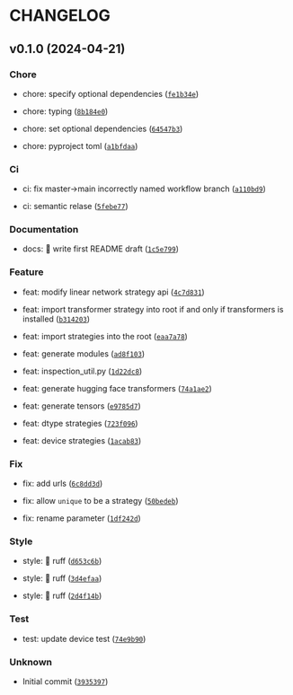 # CHANGELOG



## v0.1.0 (2024-04-21)

### Chore

* chore: specify optional dependencies ([`fe1b34e`](https://github.com/qthequartermasterman/hypothesis-torch/commit/fe1b34ea1dd58c8bd637b678a3901cde811ef0fa))

* chore: typing ([`8b184e0`](https://github.com/qthequartermasterman/hypothesis-torch/commit/8b184e0fa72dda66c75cbfe31929869e3cfebfd6))

* chore: set optional dependencies ([`64547b3`](https://github.com/qthequartermasterman/hypothesis-torch/commit/64547b3cb5a7219aef3871e3d68eabcbcecb4b74))

* chore:  pyproject toml ([`a1bfdaa`](https://github.com/qthequartermasterman/hypothesis-torch/commit/a1bfdaa067915518600cdc5d187c8a2d75c346b5))

### Ci

* ci:  fix master-&gt;main incorrectly named workflow branch ([`a110bd9`](https://github.com/qthequartermasterman/hypothesis-torch/commit/a110bd9f557fef5271f534d909cfa8f384281466))

* ci: semantic relase ([`5febe77`](https://github.com/qthequartermasterman/hypothesis-torch/commit/5febe77ae294bd5cc42d52729fdfebb964fab759))

### Documentation

* docs: :memo: write first README draft ([`1c5e799`](https://github.com/qthequartermasterman/hypothesis-torch/commit/1c5e79981719887191868432d82aa6ea091fe544))

### Feature

* feat: modify linear network strategy api ([`4c7d831`](https://github.com/qthequartermasterman/hypothesis-torch/commit/4c7d831f7b1d61383da5b1254ea44fb897c4732a))

* feat: import transformer strategy into root if and only if transformers is installed ([`b314203`](https://github.com/qthequartermasterman/hypothesis-torch/commit/b3142037e069fad2f4a659296c350558a58e9fd7))

* feat: import strategies into the root ([`eaa7a78`](https://github.com/qthequartermasterman/hypothesis-torch/commit/eaa7a78d5a8fdcccc35f577c33d4b50516d9efcb))

* feat: generate modules ([`ad8f103`](https://github.com/qthequartermasterman/hypothesis-torch/commit/ad8f103e7b4f3b2608f0b12f7068c63f7b1903ef))

* feat: inspection_util.py ([`1d22dc8`](https://github.com/qthequartermasterman/hypothesis-torch/commit/1d22dc8b927dba4ec5b301503f791aef4a64ffe5))

* feat: generate hugging face transformers ([`74a1ae2`](https://github.com/qthequartermasterman/hypothesis-torch/commit/74a1ae2f25afde8a676401dd3e65d3a8f43c6d54))

* feat: generate tensors ([`e9785d7`](https://github.com/qthequartermasterman/hypothesis-torch/commit/e9785d78c4d68e4fd0e80591319a5b3934031b5e))

* feat: dtype strategies ([`723f096`](https://github.com/qthequartermasterman/hypothesis-torch/commit/723f096bc36164f09cc6662fccb56e2bc2ae3f8b))

* feat: device strategies ([`1acab83`](https://github.com/qthequartermasterman/hypothesis-torch/commit/1acab833ea64a71aedf134879ec07a9270a96b88))

### Fix

* fix: add urls ([`6c8dd3d`](https://github.com/qthequartermasterman/hypothesis-torch/commit/6c8dd3d72463e133ec5695e38d0f590e694d9f50))

* fix: allow `unique` to be a strategy ([`50bedeb`](https://github.com/qthequartermasterman/hypothesis-torch/commit/50bedeba2f54b1333fa38ccc06abe5010ab8f6ec))

* fix: rename parameter ([`1df242d`](https://github.com/qthequartermasterman/hypothesis-torch/commit/1df242dcc8f6ac3ea589f74614e942cd7b59bf18))

### Style

* style: :rotating_light: ruff ([`d653c6b`](https://github.com/qthequartermasterman/hypothesis-torch/commit/d653c6b8a2291a150d192f14c2b3f2f385828cc4))

* style: :rotating_light: ruff ([`3d4efaa`](https://github.com/qthequartermasterman/hypothesis-torch/commit/3d4efaa4c44b235e33a8f7942d72f72eb733ff27))

* style:  :rotating_light: ruff ([`2d4f14b`](https://github.com/qthequartermasterman/hypothesis-torch/commit/2d4f14b39ab4341bfdb39df48c51a513100aaf1c))

### Test

* test: update device test ([`74e9b90`](https://github.com/qthequartermasterman/hypothesis-torch/commit/74e9b90ff5d5847b3ea861940518b8458a160e2c))

### Unknown

* Initial commit ([`3935397`](https://github.com/qthequartermasterman/hypothesis-torch/commit/3935397d4c954855f855dc6281476063fd620e23))
